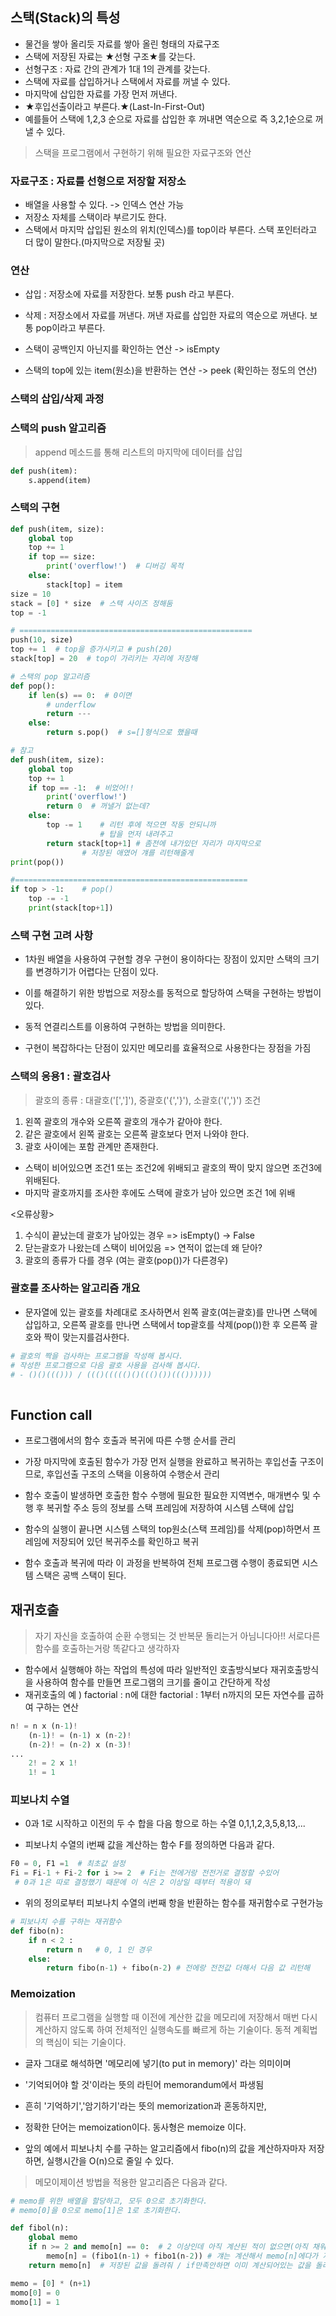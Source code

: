## 스택(Stack)의 특성
- 물건을 쌓아 올리듯 자료를 쌓아 올린 형태의 자료구조
- 스택에 저장된 자료는 ★선형 구조★를 갖는다.
- 선형구조 : 자료 간의 관계가 1대 1의 관계를 갖는다.
- 스택에 자료를 삽입하거나 스택에서 자료를 꺼낼 수 있다. 
- 마지막에 삽입한 자료를 가장 먼저 꺼낸다. 
- ★후입선출이라고 부른다.★(Last-In-First-Out)
- 예를들어 스택에 1,2,3 순으로 자료를 삽입한 후 꺼내면 역순으로 
즉 3,2,1순으로 꺼낼 수 있다. 
  


> 스택을 프로그램에서 구현하기 위해 필요한 자료구조와 연산
### 자료구조 : 자료를 선형으로 저장할 저장소
- 배열을 사용할 수 있다. -> 인덱스 연산 가능
- 저장소 자체를 스택이라 부르기도 한다. 
- 스택에서 마지막 삽입된 원소의 위치(인덱스)를 top이라 부른다.
  스택 포인터라고 더 많이 말한다.(마지막으로 저장될 곳)
  
  
### 연산
- 삽입 : 저장소에 자료를 저장한다. 보통 push 라고 부른다.
- 삭제 : 저장소에서 자료를 꺼낸다. 꺼낸 자료를 삽입한 자료의 역순으로 꺼낸다.
    보통 pop이라고 부른다.
  
- 스택이 공백인지 아닌지를 확인하는 연산 -> isEmpty
- 스택의 top에 있는 item(원소)을 반환하는 연산 -> peek (확인하는 정도의 연산)

### 스택의 삽입/삭제 과정

### 스택의 push 알고리즘
> append 메소드를 통해 리스트의 마지막에 데이터를 삽입
```python
def push(item):
    s.append(item)
```
### 스택의 구현
```python
def push(item, size):
    global top
    top += 1
    if top == size:
        print('overflow!')  # 디버깅 목적
    else:
        stack[top] = item   
size = 10
stack = [0] * size  # 스택 사이즈 정해둠
top = -1

# ====================================================
push(10, size)
top += 1  # top을 증가시키고 # push(20)
stack[top] = 20  # top이 가리키는 자리에 저장해
```
```python
# 스택의 pop 알고리즘
def pop():
    if len(s) == 0:  # 0이면
        # underflow
        return ---
    else:
        return s.pop()  # s=[]형식으로 했을때
```
```python
# 참고 
def push(item, size):
    global top
    top += 1
    if top == -1:  # 비었어!!
        print('overflow!')  
        return 0  # 꺼낼거 없는데?
    else:
        top -= 1    # 리턴 후에 적으면 작동 안되니까 
                    # 탑을 먼저 내려주고 
        return stack[top+1] # 좀전에 내가있던 자리가 마지막으로
                # 저장된 애였어 걔를 리턴해줄게
print(pop())

#====================================================
if top > -1:    # pop()
    top -= -1
    print(stack[top+1])
```

### 스택 구현 고려 사항
- 1차원 배열을 사용하여 구현할 경우 구현이 용이하다는 장점이 있지만
스택의 크기를 변경하기가 어렵다는 단점이 있다.
  
- 이를 해결하기 위한 방법으로 저장소를 동적으로 할당하여 스택을 구현하는 방법이 있다.
- 동적 연결리스트를 이용하여 구현하는 방법을 의미한다. 
- 구현이 복잡하다는 단점이 있지만 메모리를 효율적으로 사용한다는 장점을 가짐


### 스택의 응용1 : 괄호검사
> 괄호의 종류 : 대괄호('[',']'), 중괄호('{','}'), 소괄호('(',')')
> 조건
1. 왼쪽 괄호의 개수와 오른쪽 괄호의 개수가 같아야 한다.
2. 같은 괄호에서 왼쪽 괄호는 오른쪽 괄호보다 먼저 나와야 한다.
3. 괄호 사이에는 포함 관계만 존재한다.

- 스택이 비어있으면 조건1 또는 조건2에 위배되고
  괄호의 짝이 맞지 않으면 조건3에 위배된다.
- 마지막 괄호까지를 조사한 후에도 스택에 괄호가 남아 있으면 조건 1에 위배


<오류상황>
1. 수식이 끝났는데 괄호가 남아있는 경우 => isEmpty() -> False
2. 닫는괄호가 나왔는데 스택이 비어있음 => 연적이 없는데 왜 닫아?
3. 괄호의 종류가 다를 경우 (여는 괄호(pop())가 다른경우)

### 괄호를 조사하는 알고리즘 개요
- 문자열에 있는 괄호를 차례대로 조사하면서 왼쪽 괄호(여는괄호)를 만나면
  스택에 삽입하고, 오른쪽 괄호를 만나면 스택에서 top괄호를 삭제(pop())한 후 
  오른쪽 괄호와 짝이 맞는지를검사한다.
  
 ```python
# 괄호의 짝을 검사하는 프로그램을 작성해 봅시다.
# 작성한 프로그램으로 다음 괄호 사용을 검사해 봅시다.
# - ()()((())) / ((()((((()()((()())((())))))
    

```

## Function call
- 프로그램에서의 함수 호출과 복귀에 따른 수행 순서를 관리
- 가장 마지막에 호출된 함수가 가장 먼저 실행을 완료하고 복귀하는 후입선출 구조이므로,
후입선출 구조의 스택을 이용하여 수행순서 관리
  
- 함수 호출이 발생하면 호출한 함수 수행에 필요한 필요한 지역변수, 매개변수 및 수행 후 
복귀할 주소 등의 정보를 스택 프레임에 저장하여 시스템 스택에 삽입
  
- 함수의 실행이 끝나면 시스템 스택의 top원소(스택 프레임)를 삭제(pop)하면서 프레임에
저장되어 있던 복귀주소를 확인하고 복귀
  
- 함수 호출과 복귀에 따라 이 과정을 반복하여 전체 프로그램 수행이 종료되면
  시스템 스택은 공백 스택이 된다.
  

## 재귀호출
> 자기 자신을 호출하여 순환 수행되는 것
> 반복문 돌리는거 아님니다아!!
> 서로다른 함수를 호출하는거랑 똑같다고 생각하자
- 함수에서 실행해야 하는 작업의 특성에 따라 일반적인 호출방식보다
 재귀호출방식을 사용하여 함수를 만들면 프로그램의 크기를 줄이고 간단하게 작성
- 재귀호출의 예 ) factorial
 :  n에 대한 factorial : 1부터 n까지의 모든 자연수를 곱하여 구하는 연산
```python
n! = n x (n-1)!
    (n-1)! = (n-1) x (n-2)!
    (n-2)! = (n-2) x (n-3)!
...
    2! = 2 x 1!
    1! = 1
```

 ### 피보나치 수열
- 0과 1로 시작하고 이전의 두 수 합을 다음 항으로 하는 수열
    0,1,1,2,3,5,8,13,...
  
- 피보나치 수열의 i번째 값을 계산하는 함수 F를 정의하면 다음과 같다.
```python
F0 = 0, F1 =1  # 최초값 설정
Fi = Fi-1 + Fi-2 for i >= 2  # Fi는 전에거랑 전전거로 결정할 수있어
 # 0과 1은 따로 결정했기 때문에 이 식은 2 이상일 때부터 적용이 돼
```

- 위의 정의로부터 피보나치 수열의 i번째 항을 반환하는 함수를 재귀함수로 구현가능
```python
# 피보나치 수를 구하는 재귀함수
def fibo(n):
    if n < 2 :
        return n   # 0, 1 인 경우
    else:
        return fibo(n-1) + fibo(n-2) # 전에랑 전전값 더해서 다음 값 리턴해
```


### Memoization
> 컴퓨터 프로그램을 실행할 때 이전에 계산한 값을 메모리에 저장해서 
> 매번 다시 계산하지 않도록 하여 전체적인 실행속도를
> 빠르게 하는 기술이다. 동적 계획법의 핵심이 되는 기술이다.

- 글자 그대로 해석하면 '메모리에 넣기(to put in memory)' 라는 의미이며
- '기억되어야 할 것'이라는 뜻의 라틴어 memorandum에서 파생됨
- 흔히 '기억하기','암기하기'라는 뜻의 memorization과 혼동하지만, 
- 정확한 단어는 memoization이다. 동사형은 memoize 이다.

- 앞의 예에서 피보나치 수를 구하는 알고리즘에서 fibo(n)의 값을 계산하자마자
저장하면, 실행시간을 O(n)으로 줄일 수 있다. 
> 메모이제이션 방법을 적용한 알고리즘은 다음과 같다.
```python
# memo를 위한 배열을 할당하고, 모두 0으로 초기화한다.
# memo[0]을 0으로 memo[1]은 1로 초기화한다.

def fibol(n):
    global memo
    if n >= 2 and memo[n] == 0:  # 2 이상인데 아직 계산된 적이 없으면(아직 채워진 적이 없으면)
        memo[n] = (fibo1(n-1) + fibo1(n-2)) # 걔는 계산해서 memo[n]에다가 저장하고
    return memo[n]  # 저장된 값을 돌려줘 / if만족안하면 이미 계산되어있는 값을 돌려줄게

memo = [0] * (n+1)
momo[0] = 0
momo[1] = 1
```